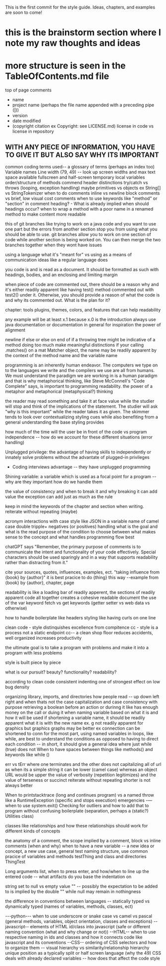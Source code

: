 This is the first commit for the style guide. Ideas, chapters, and examples are soon to come!

# this is the brainstorm section where I note my raw thoughts and ideas
# more structure is seen in the TableOfContents.md file

top of page comments
- name
- project name (perhaps the file name appended with a preceding pipe (|))
- version
- date modified
- (copyright citation ex Copyright: see LICENSE.md)
license in code vs license in repository

## WITH ANY PIECE OF INFORMATION, YOU HAVE TO GIVE IT BUT ALSO SAY WHY ITS IMPORTANT

common coding terms used-- a glossary of terms (perhaps an index too)
Variable names
Line width (79, 49) -- look up screen widths and max text space available fullscreen and half-screen
temporary local variables
order/structure of methods
commend header distinctions
try/catch vs throws (looping, exception handling)
maybe primitives vs objects ex String[] vs StringTokenizer
when to do comments inline vs newline
block comments vs brief, low visual cost comments
when to use keywords like "method" or "section" in comment heading? - What is
already implied
when should headings occur?
when to wrap a method with a poor name in a renamed method to make content more
readable

this of git branches like trying to work on a java code and you want to use one
part but the errors from another section stop you from using what you should be
able to use. git branches allow you to work on one section of code while another
section is being worked on. You can then merge the two branches together when
they wont have issues

using a language what it's "meant for" vs using as a means of communication
ideas like a regular language does

you code is and is read as a document. It should be formatted as such with
headings, bodies, and an enclosing and limiting margin

when piece of code are commented out, there should be a reason why and it's 
either readily apparent like having test() method commented out with 
test2() under it. Otherwise, you should provide a reason of what the code is 
and why its commented out. What is the plan for it?

chapter: tools plugins, themes, colors, and features that can help readability

any example will be at least x.1 because x.0 is the introduction always
use java documentation or documentation in general for inspiration
the power of alignment

newline if else or else on end of if
a throwing tree might be indicative of a method doing too much
make meaningful distinctions
if your calling .matches() on a mat Matcher object, the name may be readily apparent by the context 
of the method name and the variable name

programming is an inherently human endeavor. The computers we type on to the languages we write
and the compilers we use are all from humans. We must understand the paradigm we are working in
is a human paradigm and that is why metaphorical thinking, like Steve McConnell's "Code Complete"
says, is important to programming readability.
the power of a metaphor and metaphorical (metaphysical?) thinking

the reader may read something and take it at face value while the studier will
stop and think of the implications of the statement. The studier will ask "why is this important"
while the reader takes it as given. The skimmer tends to look over contextualizing styling
cues while also benefiting from a general understanding the base styling provides


how much of the time will the user be in front of the code vs program independence
-- how do we account for these different situations (error handling)

Unplugged privilege: the advantage of having skills to independently or innately
solve problems without the advantate of plugged-in privileges
- Coding interviews advantage -- they have unplugged programming

Shining variable: a variable which is used as a focal point for a program -- why are they important
how do we handle them

the value of consistency and when to break it and why breaking it can add value
the exception can add just as much as the rule

keep in mind the keywords of the chapter and section when writing. reiterate without repeating (maybe)

acronym interactions with case style like JSON in a variable name of camel case
double tripple+ negatives (or positives) handling
what is the goal and what is the read purpose of the condition to choose between 
what makes sense to the concept and what handles programming flow best

chatGPT says "Remember, the primary purpose of comments is to communicate the intent and 
functionality of your code effectively. Special characters should be used sparingly and in a way that 
supports readability rather than distracting from it."

cite your sources, quotes, influences, examples, ect. 
"taking influence from {book} by {author}" it is best pracice to do {thing} this way
--example from {book} by {author}, chapter, page

readability is like a loading bar of readily apperent, the sections of readily 
apparent code all together creates a cohesive readable document
the use of the var keyword
fetch vs get keywords (getter setter vs web data vs otherwise)

how to handle boilerplate like headers styling like having curls on one line

clean code - style distinquishes excellence from compitence
cc - style is a process not a static endpoint
cc-- a clean shop floor reduces accidents, well organized increases productivity

the ultimate goal is to take a program with problems and make it into a program with less problems


style is built piece by piece

what is our pursuit? beauty? functionality? readability?

according to clean code consistent indenting one of strongest effect on low bug density

organizing library, imports, and directories
how people read -- up down left right and when thats not the case
capitalization and case consistency with purpose
retrieving a boolean before an action or durinng it like has enough money on the call or duing it
when naming variable based on what it is and how it will be used
if shortening a variable name, it should be readily apparent what it is with the new name
ex. g not readily apparent for graphics but graphics graphs may be better
ex connection can be shortened to conn 
for the most part, using named variables in loops, like while, are best to 
understand the conditions as opposed to having to direct each condition -- in short, it should give a general
idea where just while (true) does not
When to have spaces between things like methods() and keywords like while ()

err vs tErr where one terminates and the other does not
capitalizing all of url as when its a simple string it can be lower (camel case) whereas an object URL would be upper
the value of verbosity (repetition legitimizes) and the value
of terseness or succinct reiterate without repeating
shorter is not always better

When to printstacktrace (long and continues program) vs a named throw like a RuntimeException 
(specific and stops execution)
emergencies -— when to use system.exit()
Checking for outliers and how to add that to program without confusing boilerplate 
(separation, perhaps a (static?) Utilities class)

classes like relationships and how these relationships should work for different kinds of concepts


the anatomy of a comment, the scope implied by a comment, block vs inline comments (when and why)
when to have a new variable -- a new idea or concept, a new use case, 
general test naming structure, use common pracice of variables and methods testThing
and class and directories ThingTest

Long arguments list, when to press enter, and how/when to line up the entered code -- 
what artifacts do you base the indentation on

string set to null vs empty value "" -- possibly the expectation to be added
to is implied by the double "" while null may remain in nothingness

the difference in conventions between languages -- statically typed vs dynamically 
typed (names of variables, methods, classes, ect)

---python---
when to use underscore or snake case vs camel vs pascal (general methods, variables,
object orientation, classes and exceptions)
--javascript--
elements of HTML id/class into javascript (safe or different naming convention (what and why change or not))
--HTML--
when to use respective naming in ids and classes and how it connects code like javascript and its conventions
--CSS--
ordering of CSS selectors and how to organize them -- visual hierarchy vs similarity/relationship hierarchy
unique position as a typically split or half screen language (why the 49)
CSS deals with already declared variables -- how does that affect the code style